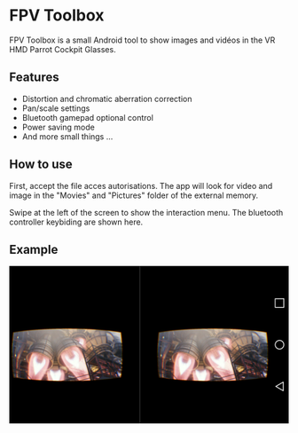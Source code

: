 # FPV Toolbox

FPV Toolbox is a small Android tool to show images and vidéos in the VR HMD Parrot Cockpit Glasses.

## Features

* Distortion and chromatic aberration correction
* Pan/scale settings
* Bluetooth gamepad optional control
* Power saving mode
* And more small things ...

## How to use

First, accept the file acces autorisations. The app will look for video and image in the "Movies" and "Pictures" folder of the external memory.

Swipe at the left of the screen to show the interaction menu. The bluetooth controller keybiding are shown here.

## Example

![FPV Toolbox playing a video](https://raw.githubusercontent.com/niavok/fpvtoolbox/master/fpv_toolbox.png)
